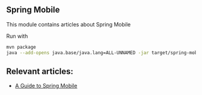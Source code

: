 ## Spring Mobile

This module contains articles about Spring Mobile

Run with

```sh
mvn package
java --add-opens java.base/java.lang=ALL-UNNAMED -jar target/spring-mobile-1.0-SNAPSHOT.jar                      
```

## Relevant articles:

- [A Guide to Spring Mobile](https://www.baeldung.com/spring-mobile)

